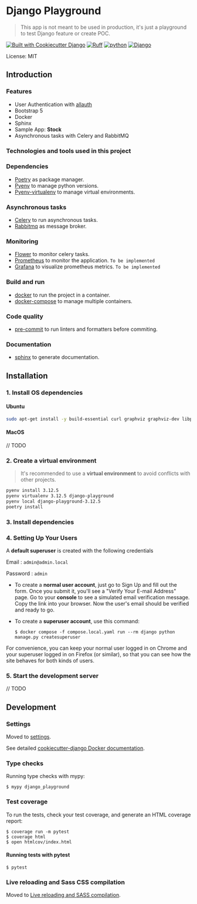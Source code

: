 # Django Playground

> This app is not meant to be used in production, it's just a playground to test Django feature or create POC.


[![Built with Cookiecutter Django](https://img.shields.io/badge/built%20with-Cookiecutter%20Django-ff69b4.svg?logo=cookiecutter)](https://github.com/cookiecutter/cookiecutter-django/)
[![Ruff](https://img.shields.io/endpoint?url=https://raw.githubusercontent.com/astral-sh/ruff/main/assets/badge/v2.json)](https://github.com/astral-sh/ruff)
[![python](https://img.shields.io/badge/Python-3.12.5-3776AB.svg?style=flat&logo=python&logoColor=white)](https://www.python.org)
[![Django](https://img.shields.io/badge/5.0.9-green?logo=django&label=Django&labelColor=grey&color=%23092E20)](https://www.python.org)


License: MIT

## Introduction

### Features

* User Authentication with [allauth](https://github.com/pennersr/django-allauth)
* Bootstrap 5
* Docker
* Sphinx
* Sample App:  **Stock**
* Asynchronous tasks with Celery and RabbitMQ

### Technologies and tools used in this project

### Dependencies
* [Poetry](https://python-poetry.org/) as package manager.
* [Pyenv](https://github.com/pyenv/pyenv) to manage python versions.
* [Pyenv-virtualenv](https://github.com/pyenv/pyenv-virtualenv) to manage virtual environments.

### Asynchronous tasks
* [Celery](https://docs.celeryproject.org/en/stable/) to run asynchronous tasks.
* [Rabbitmq](https://www.rabbitmq.com/) as message broker.

### Monitoring
* [Flower](https://flower.readthedocs.io/en/latest/) to monitor celery tasks.
* [Prometheus](https://prometheus.io/) to monitor the application. `To be implemented`
* [Grafana](https://grafana.com/) to visualize prometheus metrics. `To be implemented`

### Build and run
* [docker](https://www.docker.com/) to run the project in a container.
* [docker-compose](https://docs.docker.com/compose/) to manage multiple containers.

### Code quality
* [pre-commit](https://pre-commit.com/) to run linters and formatters before commiting.

### Documentation
* [sphinx](https://www.sphinx-doc.org/en/master/) to generate documentation.

## Installation

### 1. Install OS dependencies


#### Ubuntu
```bash
sudo apt-get install -y build-essential curl graphviz graphviz-dev libpq-dev
```

#### MacOS

// TODO

### 2. Create a virtual environment

> It's recommended to use a **virtual environment** to avoid conflicts with other projects.

```bash
pyenv install 3.12.5
pyenv virtualenv 3.12.5 django-playground
pyenv local django-playground-3.12.5
poetry install
```

### 3. Install dependencies

### 4. Setting Up Your Users

A **default superuser** is created with the following credentials

Email : `admin@admin.local`

Password : `admin`

- To create a **normal user account**, just go to Sign Up and fill out the form. Once you submit it, you'll see a "Verify Your E-mail Address" page. Go to your **console** to see a simulated email verification message. Copy the link into your browser. Now the user's email should be verified and ready to go.

- To create a **superuser account**, use this command:

      $ docker compose -f compose.local.yaml run --rm django python manage.py createsuperuser

For convenience, you can keep your normal user logged in on Chrome and your superuser logged in on Firefox (or similar), so that you can see how the site behaves for both kinds of users.


### 5. Start the development server

// TODO

## Development

### Settings

Moved to [settings](http://cookiecutter-django.readthedocs.io/en/latest/settings.html).

See detailed [cookiecutter-django Docker documentation](http://cookiecutter-django.readthedocs.io/en/latest/deployment-with-docker.html).

### Type checks

Running type checks with mypy:

    $ mypy django_playground

### Test coverage

To run the tests, check your test coverage, and generate an HTML coverage report:

    $ coverage run -m pytest
    $ coverage html
    $ open htmlcov/index.html

#### Running tests with pytest

    $ pytest

### Live reloading and Sass CSS compilation

Moved to [Live reloading and SASS compilation](https://cookiecutter-django.readthedocs.io/en/latest/developing-locally.html#sass-compilation-live-reloading).

